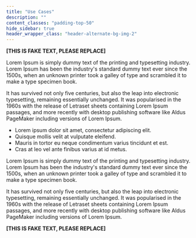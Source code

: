 ```yaml
---
title: "Use Cases"
description: ""
content_classes: "padding-top-50"
hide_sidebar: true
header_wrapper_class: "header-alternate-bg-img-2"
---
```


**[THIS IS FAKE TEXT, PLEASE REPLACE]**

Lorem Ipsum is simply dummy text of the printing and typesetting industry. Lorem Ipsum has been the industry's standard dummy text ever since the 1500s, when an unknown printer took a galley of type and scrambled it to make a type specimen book. 

It has survived not only five centuries, but also the leap into electronic typesetting, remaining essentially unchanged. It was popularised in the 1960s with the release of Letraset sheets containing Lorem Ipsum passages, and more recently with desktop publishing software like Aldus PageMaker including versions of Lorem Ipsum.

* Lorem ipsum dolor sit amet, consectetur adipiscing elit.
* Quisque mollis velit at vulputate eleifend.
* Mauris in tortor eu neque condimentum varius tincidunt et est.
* Cras at leo vel ante finibus varius at id metus.

Lorem Ipsum is simply dummy text of the printing and typesetting industry. Lorem Ipsum has been the industry's standard dummy text ever since the 1500s, when an unknown printer took a galley of type and scrambled it to make a type specimen book. 

It has survived not only five centuries, but also the leap into electronic typesetting, remaining essentially unchanged. It was popularised in the 1960s with the release of Letraset sheets containing Lorem Ipsum passages, and more recently with desktop publishing software like Aldus PageMaker including versions of Lorem Ipsum.

**[THIS IS FAKE TEXT, PLEASE REPLACE]**